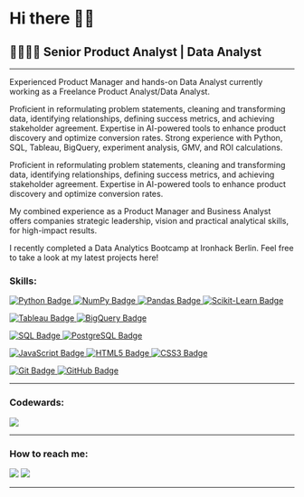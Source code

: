<h1>Hi there 👋🏽</h1>
<h2>🍦👩🏽‍💻  Senior Product Analyst | Data Analyst </h2>
<hr>
<p>
Experienced Product Manager and hands-on Data Analyst currently working as a Freelance Product Analyst/Data Analyst.
   
Proficient in reformulating problem statements, cleaning and transforming data, identifying relationships, defining success metrics, and achieving stakeholder agreement. Expertise in AI-powered tools to enhance product discovery and optimize conversion rates.  Strong experience with Python, SQL, Tableau, BigQuery, experiment analysis, GMV, and ROI calculations.

Proficient in reformulating problem statements, cleaning and transforming data, identifying relationships, defining success metrics, and achieving stakeholder agreement. Expertise in AI-powered tools to enhance product discovery and optimize conversion rates.  

My combined experience as a Product Manager and Business Analyst offers companies strategic leadership, vision and practical analytical skills, for high-impact results.

I recently completed a Data Analytics Bootcamp at Ironhack Berlin. Feel free to take a look at my latest projects here!
</p>
<h3>Skills:</h3>
<p>
<!-- Line 1: Python, Pandas, Scikit-Learn, NumPy -->
<p>
    <a href="https://github.com/PaolaGaray">
        <img src="https://img.shields.io/badge/-Python-black?style=flat-square&logo=python" alt="Python Badge">
    </a>
   <a href="https://github.com/PaolaGaray">
        <img src="https://img.shields.io/badge/-NumPy-013243?style=flat-square&logo=numpy" alt="NumPy Badge">
    </a>
    <a href="https://github.com/PaolaGaray">
        <img src="https://img.shields.io/badge/-Pandas-150458?style=flat-square&logo=pandas" alt="Pandas Badge">
    </a>
    <a href="https://github.com/PaolaGaray">
        <img src="https://img.shields.io/badge/-Scikit%20Learn-F7931E?style=flat-square&logo=scikit-learn" alt="Scikit-Learn Badge">
    </a>
</p>


<!-- Line 2: Tableau, BigQuery -->
<p>
    <a href="https://github.com/PaolaGaray">
        <img src="https://img.shields.io/badge/-Tableau-e97627?style=flat-square&logo=tableau" alt="Tableau Badge">
    </a>
    <a href="https://github.com/PaolaGaray">
        <img src="https://img.shields.io/badge/-BigQuery-4285F4?style=flat-square&logo=google-cloud" alt="BigQuery Badge">
    </a>
</p>

<!-- Line 3: SQL, PostgreSQL -->
<p>
    <a href="https://github.com/PaolaGaray">
        <img src="https://img.shields.io/badge/-SQL-4479A1?style=flat-square&logo=amazon-dynamodb" alt="SQL Badge">
    </a>
    <a href="https://github.com/PaolaGaray">
        <img src="https://img.shields.io/badge/-PostgreSQL-316192?style=flat-square&logo=postgresql" alt="PostgreSQL Badge">
    </a>
</p>

<!-- Line 4: JavaScript, HTML5, CSS3 -->
<p>
    <a href="https://github.com/PaolaGaray">
        <img src="https://img.shields.io/badge/-JavaScript-F7DF1E?style=flat-square&logo=javascript" alt="JavaScript Badge">
    </a>
    <a href="https://github.com/PaolaGaray">
        <img src="https://img.shields.io/badge/-HTML5-E34F26?style=flat-square&logo=html5" alt="HTML5 Badge">
    </a>
    <a href="https://github.com/PaolaGaray">
        <img src="https://img.shields.io/badge/-CSS3-1572B6?style=flat-square&logo=css3" alt="CSS3 Badge">
    </a>
</p>

<!-- Line 5: Git, GitHub -->
<p>
    <a href="https://github.com/PaolaGaray">
        <img src="https://img.shields.io/badge/-Git-F05032?style=flat-square&logo=git" alt="Git Badge">
    </a>
    <a href="https://github.com/PaolaGaray">
        <img src="https://img.shields.io/badge/-GitHub-181717?style=flat-square&logo=github" alt="GitHub Badge">
    </a>
</p>

</p>
<hr>
<h3>Codewards:</h3>
<a href="https://www.codewars.com/users/PaolaGaray/badges/large"><img src="https://www.codewars.com/users/PaolaGaray/badges/large" /></a> 
<hr>
<h3>How to reach me:</h3>
<a href="https://www.linkedin.com/in/angelagaray/"><img src="https://img.shields.io/badge/linkedin-%230077B5.svg?&style=for-the-badge&logo=linkedin&logoColor=white" /></a> 
<a href="mailto:garay.angela@gmail.com?subject=Hi%20there"><img src="https://img.shields.io/badge/gmail-%23D14836.svg?&style=for-the-badge&logo=gmail&logoColor=white" /></a>
<hr>
